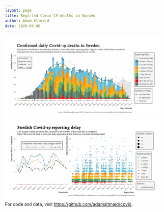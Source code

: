 ```yaml
---
layout: page
title: Reported Covid-19 deaths in Sweden
author: Adam Altmejd
date: 2020-06-06
---
```


![Graph of Swedish Covid-19 deaths with reporting delay.](deaths_lag_sweden_2020-06-06.png "Swedish Covid-19 deaths.")
![Graph of Swedish Covid-19 reporting delay in daily deaths.](lag_trend_sweden_2020-06-06.png "Trend in Swedish Covid-19 mortality reporting delay.")
For code and data, visit <https://github.com/adamaltmejd/covid>.
